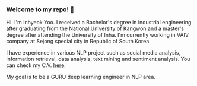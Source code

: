 ### Welcome to my repo! 👋

 Hi. I'm Inhyeok Yoo. I received a Bachelor's degree in industrial engineering after graduating from the National University of Kangwon and a master's degree after attending the University of Inha. I'm currently working in VAIV company at Sejong special city in Republic of South Korea.
 
I have experience in various NLP project such as social media analysis, information retrieval, data analysis, text mining and sentiment analysis. You can check my C.V. [here](https://inhyeokyoo.github.io/assets/cv.pdf).

My goal is to be a GURU deep learning engineer in NLP area. 

